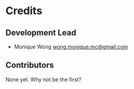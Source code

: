 # Credits


## Development Lead

* Monique Wong <wong.monique.mc@gmail.com>

## Contributors

None yet. Why not be the first?
